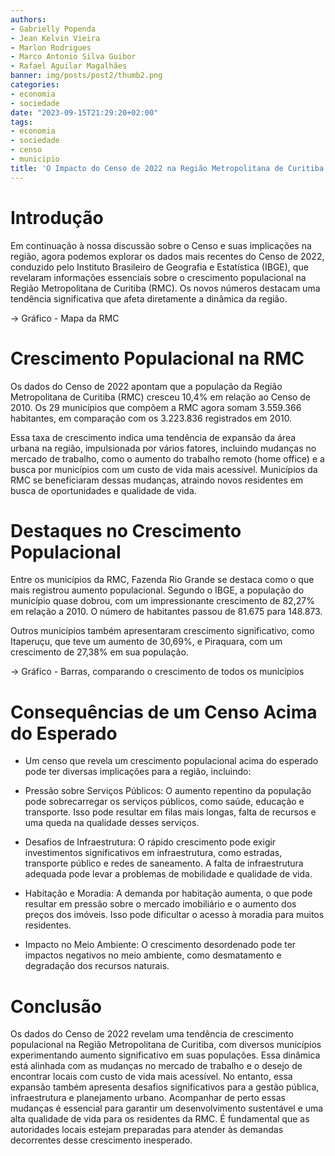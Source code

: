 ```yaml
---
authors:
- Gabrielly Popenda
- Jean Kelvin Vieira
- Marlon Rodrigues
- Marco Antonio Silva Guibor
- Rafael Aguilar Magalhães
banner: img/posts/post2/thumb2.png
categories:
- economia
- sociedade
date: "2023-09-15T21:29:20+02:00"
tags:
- economia
- sociedade
- censo
- municipio
title: 'O Impacto do Censo de 2022 na Região Metropolitana de Curitiba: Crescimento Populacional e Implicações'
---
```


# Introdução 

Em continuação à nossa discussão sobre o Censo e suas implicações na região, agora podemos explorar os dados mais recentes do Censo de 2022, conduzido pelo Instituto Brasileiro de Geografia e Estatística (IBGE), que revelaram informações essenciais sobre o crescimento populacional na Região Metropolitana de Curitiba (RMC). Os novos números destacam uma tendência significativa que afeta diretamente a dinâmica da região. 

-> Gráfico - Mapa da RMC 

# Crescimento Populacional na RMC 

Os dados do Censo de 2022 apontam que a população da Região Metropolitana de Curitiba (RMC) cresceu 10,4% em relação ao Censo de 2010. Os 29 municípios que compõem a RMC agora somam 3.559.366 habitantes, em comparação com os 3.223.836 registrados em 2010. 

Essa taxa de crescimento indica uma tendência de expansão da área urbana na região, impulsionada por vários fatores, incluindo mudanças no mercado de trabalho, como o aumento do trabalho remoto (home office) e a busca por municípios com um custo de vida mais acessível. Municípios da RMC se beneficiaram dessas mudanças, atraindo novos residentes em busca de oportunidades e qualidade de vida. 

# Destaques no Crescimento Populacional 

Entre os municípios da RMC, Fazenda Rio Grande se destaca como o que mais registrou aumento populacional. Segundo o IBGE, a população do município quase dobrou, com um impressionante crescimento de 82,27% em relação a 2010. O número de habitantes passou de 81.675 para 148.873. 

Outros municípios também apresentaram crescimento significativo, como Itaperuçu, que teve um aumento de 30,69%, e Piraquara, com um crescimento de 27,38% em sua população. 

-> Gráfico - Barras, comparando o crescimento de todos os municípios  

# Consequências de um Censo Acima do Esperado 

* Um censo que revela um crescimento populacional acima do esperado pode ter diversas implicações para a região, incluindo: 

* Pressão sobre Serviços Públicos: O aumento repentino da população pode sobrecarregar os serviços públicos, como saúde, educação e transporte. Isso pode resultar em filas mais longas, falta de recursos e uma queda na qualidade desses serviços. 

* Desafios de Infraestrutura: O rápido crescimento pode exigir investimentos significativos em infraestrutura, como estradas, transporte público e redes de saneamento. A falta de infraestrutura adequada pode levar a problemas de mobilidade e qualidade de vida. 

* Habitação e Moradia: A demanda por habitação aumenta, o que pode resultar em pressão sobre o mercado imobiliário e o aumento dos preços dos imóveis. Isso pode dificultar o acesso à moradia para muitos residentes. 

* Impacto no Meio Ambiente: O crescimento desordenado pode ter impactos negativos no meio ambiente, como desmatamento e degradação dos recursos naturais. 

# Conclusão 

Os dados do Censo de 2022 revelam uma tendência de crescimento populacional na Região Metropolitana de Curitiba, com diversos municípios experimentando aumento significativo em suas populações. Essa dinâmica está alinhada com as mudanças no mercado de trabalho e o desejo de encontrar locais com custo de vida mais acessível. No entanto, essa expansão também apresenta desafios significativos para a gestão pública, infraestrutura e planejamento urbano. Acompanhar de perto essas mudanças é essencial para garantir um desenvolvimento sustentável e uma alta qualidade de vida para os residentes da RMC. É fundamental que as autoridades locais estejam preparadas para atender às demandas decorrentes desse crescimento inesperado.
